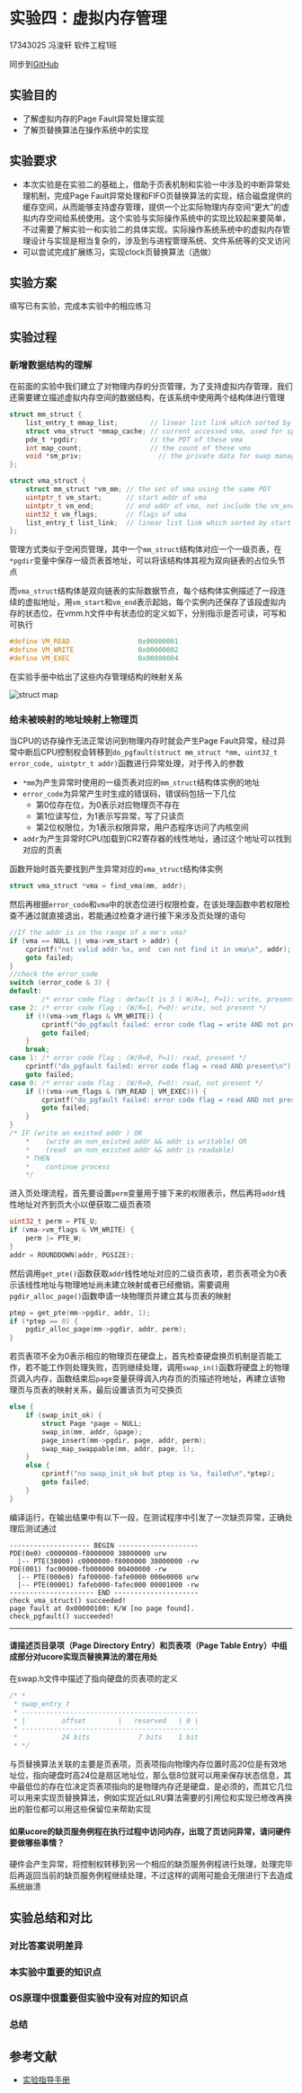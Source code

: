 # 实验四：虚拟内存管理

17343025 冯浚轩 软件工程1班

同步到[GitHub](https://github.com/sky-5462/OS_Ucore)

## 实验目的

- 了解虚拟内存的Page Fault异常处理实现
- 了解页替换算法在操作系统中的实现

## 实验要求

- 本次实验是在实验二的基础上，借助于页表机制和实验一中涉及的中断异常处理机制，完成Page Fault异常处理和FIFO页替换算法的实现，结合磁盘提供的缓存空间，从而能够支持虚存管理，提供一个比实际物理内存空间“更大”的虚拟内存空间给系统使用。这个实验与实际操作系统中的实现比较起来要简单，不过需要了解实验一和实验二的具体实现。实际操作系统系统中的虚拟内存管理设计与实现是相当复杂的，涉及到与进程管理系统、文件系统等的交叉访问
- 可以尝试完成扩展练习，实现clock页替换算法（选做）

## 实验方案

填写已有实验，完成本实验中的相应练习

## 实验过程

### 新增数据结构的理解

在前面的实验中我们建立了对物理内存的分页管理，为了支持虚拟内存管理，我们还需要建立描述虚拟内存空间的数据结构，在该系统中使用两个结构体进行管理

```c
struct mm_struct {
    list_entry_t mmap_list;        // linear list link which sorted by start addr of vma
    struct vma_struct *mmap_cache; // current accessed vma, used for speed purpose
    pde_t *pgdir;                  // the PDT of these vma
    int map_count;                 // the count of these vma
    void *sm_priv;                   // the private data for swap manager
};

struct vma_struct {
    struct mm_struct *vm_mm; // the set of vma using the same PDT 
    uintptr_t vm_start;      // start addr of vma      
    uintptr_t vm_end;        // end addr of vma, not include the vm_end itself
    uint32_t vm_flags;       // flags of vma
    list_entry_t list_link;  // linear list link which sorted by start addr of vma
};
```

管理方式类似于空闲页管理，其中一个`mm_struct`结构体对应一个一级页表，在`*pgdir`变量中保存一级页表首地址，可以将该结构体其视为双向链表的占位头节点

而`vma_struct`结构体是双向链表的实际数据节点，每个结构体实例描述了一段连续的虚拟地址，用`vm_start`和`vm_end`表示起始，每个实例内还保存了该段虚拟内存的状态位，在vmm.h文件中有状态位的定义如下，分别指示是否可读，可写和可执行

```c
#define VM_READ                 0x00000001
#define VM_WRITE                0x00000002
#define VM_EXEC                 0x00000004
```

在实验手册中给出了这些内存管理结构的映射关系

![struct map](vmm_struct.png)

### 给未被映射的地址映射上物理页

当CPU的访存操作无法正常访问到物理内存时就会产生Page Fault异常，经过异常中断后CPU控制权会转移到`do_pgfault(struct mm_struct *mm, uint32_t error_code, uintptr_t addr)`函数进行异常处理，对于传入的参数

- `*mm`为产生异常时使用的一级页表对应的`mm_struct`结构体实例的地址
- `error_code`为异常产生时生成的错误码，错误码包括一下几位
  - 第0位存在位，为0表示对应物理页不存在
  - 第1位读写位，为1表示写异常，写了只读页
  - 第2位权限位，为1表示权限异常，用户态程序访问了内核空间
- `addr`为产生异常时CPU加载到CR2寄存器的线性地址，通过这个地址可以找到对应的页表

函数开始时首先要找到产生异常对应的`vma_struct`结构体实例

```c
struct vma_struct *vma = find_vma(mm, addr);
```

然后再根据`error_code`和`vma`中的状态位进行权限检查，在该处理函数中若权限检查不通过就直接退出，若能通过检查才进行接下来涉及页处理的语句

```c
//If the addr is in the range of a mm's vma?
if (vma == NULL || vma->vm_start > addr) {
    cprintf("not valid addr %x, and  can not find it in vma\n", addr);
    goto failed;
}
//check the error_code
switch (error_code & 3) {
default:
        /* error code flag : default is 3 ( W/R=1, P=1): write, present */
case 2: /* error code flag : (W/R=1, P=0): write, not present */
    if (!(vma->vm_flags & VM_WRITE)) {
        cprintf("do_pgfault failed: error code flag = write AND not present, but the addr's vma cannot write\n");
        goto failed;
    }
    break;
case 1: /* error code flag : (W/R=0, P=1): read, present */
    cprintf("do_pgfault failed: error code flag = read AND present\n");
    goto failed;
case 0: /* error code flag : (W/R=0, P=0): read, not present */
    if (!(vma->vm_flags & (VM_READ | VM_EXEC))) {
        cprintf("do_pgfault failed: error code flag = read AND not present, but the addr's vma cannot read or exec\n");
        goto failed;
    }
}
/* IF (write an existed addr ) OR
    *    (write an non_existed addr && addr is writable) OR
    *    (read  an non_existed addr && addr is readable)
    * THEN
    *    continue process
    */
```

进入页处理流程，首先要设置`perm`变量用于接下来的权限表示，然后再将`addr`线性地址对齐到页大小以便获取二级页表项

```c
uint32_t perm = PTE_U;
if (vma->vm_flags & VM_WRITE) {
    perm |= PTE_W;
}
addr = ROUNDDOWN(addr, PGSIZE);
```

然后调用`get_pte()`函数获取`addr`线性地址对应的二级页表项，若页表项全为0表示该线性地址与物理地址尚未建立映射或者已经撤销，需要调用`pgdir_alloc_page()`函数申请一块物理页并建立其与页表的映射

```c
ptep = get_pte(mm->pgdir, addr, 1);
if (*ptep == 0) {
    pgdir_alloc_page(mm->pgdir, addr, perm);
}
```

若页表项不全为0表示相应的物理页在硬盘上，首先检查硬盘换页机制是否能工作，若不能工作则处理失败，否则继续处理，调用`swap_in()`函数将硬盘上的物理页调入内存，函数结束后`page`变量获得调入内存页的页描述符地址，再建立该物理页与页表的映射关系，最后设置该页为可交换页

```c
else {
    if (swap_init_ok) {
        struct Page *page = NULL;
        swap_in(mm, addr, &page);
        page_insert(mm->pgdir, page, addr, perm);
        swap_map_swappable(mm, addr, page, 1);
    }
    else {
        cprintf("no swap_init_ok but ptep is %x, failed\n",*ptep);
        goto failed;
    }
}
```

编译运行，在输出结果中有以下一段，在测试程序中引发了一次缺页异常，正确处理后测试通过

```text
-------------------- BEGIN --------------------
PDE(0e0) c0000000-f8000000 38000000 urw
  |-- PTE(38000) c0000000-f8000000 38000000 -rw
PDE(001) fac00000-fb000000 00400000 -rw
  |-- PTE(000e0) faf00000-fafe0000 000e0000 urw
  |-- PTE(00001) fafeb000-fafec000 00001000 -rw
--------------------- END ---------------------
check_vma_struct() succeeded!
page fault at 0x00000100: K/W [no page found].
check_pgfault() succeeded!
```

---

#### 请描述页目录项（Page Directory Entry）和页表项（Page Table Entry）中组成部分对ucore实现页替换算法的潜在用处

在swap.h文件中描述了指向硬盘的页表项的定义

```c
/* *
 * swap_entry_t
 * --------------------------------------------
 * |         offset        |   reserved   | 0 |
 * --------------------------------------------
 *           24 bits            7 bits    1 bit
 * */
```

与页替换算法关联的主要是页表项，页表项指向物理内存位置时高20位是有效地址位，指向硬盘时高24位是扇区地址位，那么低8位就可以用来保存状态信息，其中最低位的存在位决定页表项指向的是物理内存还是硬盘，是必须的，而其它几位可以用来实现页替换算法，例如实现近似LRU算法需要的引用位和实现已修改再换出的脏位都可以用这些保留位来帮助实现

#### 如果ucore的缺页服务例程在执行过程中访问内存，出现了页访问异常，请问硬件要做哪些事情？

硬件会产生异常，将控制权转移到另一个相应的缺页服务例程进行处理，处理完毕后再返回当前的缺页服务例程继续处理，不过这样的调用可能会无限进行下去造成系统崩溃

## 实验总结和对比

### 对比答案说明差异

### 本实验中重要的知识点

### OS原理中很重要但实验中没有对应的知识点

### 总结

## 参考文献

- [实验指导手册](https://github.com/chyyuu/ucore_os_docs/blob/master/SUMMARY.md)